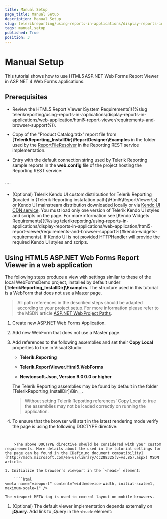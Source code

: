 ```yaml
---
title: Manual Setup
page_title: Manual Setup 
description: Manual Setup
slug: telerikreporting/using-reports-in-applications/display-reports-in-applications/web-application/html5-asp.net-web-forms-report-viewer/manual-setup
tags: manual,setup
published: True
position: 3
---
```


# Manual Setup

This tutorial shows how to use HTML5 ASP.NET Web Forms Report Viewer in ASP.NET 4 Web Forms applications. 

## Prerequisites

* Review the HTML5 Report Viewer [System Requirements]({%slug telerikreporting/using-reports-in-applications/display-reports-in-applications/web-application/html5-report-viewer/requirements-and-browser-support%}). 

* Copy of the "Product Catalog.trdx" report file from __[TelerikReporting_InstallDir]\ReportDesigner\Examples__ in the folder used by the  [ReportFileResolver](/reporting/api/Telerik.Reporting.Services.WebApi.ReportFileResolver) in the Reporting REST service implementation. 

* Entry with the default connection string used by Telerik Reporting sample reports in the __web.config__ file of the project hosting the Reporting REST service: 
    
    ````xml
<connectionStrings>
		<add name="Telerik.Reporting.Examples.CSharp.Properties.Settings.TelerikConnectionString"
				   connectionString="Data Source=(local);Initial Catalog=AdventureWorks;Integrated Security=SSPI"
				   providerName="System.Data.SqlClient" />
	</connectionStrings>
````

* (Optional) Telerik Kendo UI custom distribution for Telerik Reporting (located in {Telerik Reporting installation path}\Html5\ReportViewer\js) or Kendo UI mainstream distribution downloaded locally or via [Kendo UI CDN service](http://docs.telerik.com/kendo-ui/install/cdn). You must load only one version of Telerik Kendo UI styles and scripts on the page. For more information see [Kendo Widgets Requirements]({%slug telerikreporting/using-reports-in-applications/display-reports-in-applications/web-application/html5-report-viewer/requirements-and-browser-support%}#kendo-widgets-requirements). If Kendo UI is not provided HTTPHandler will provide the required Kendo UI styles and scripts. 

## Using HTML5 ASP.NET Web Forms Report Viewer in a web application

The following steps produce a view with settings similar to these of the local WebFormsDemo project, installed by default under __[TelerikReporting_InstallDir]\Examples__. The structure used in this tutorial is a WebForm that does not use a Master page. 

> All path references in the described steps should be adapted according to your project setup. For more information please refer to the MSDN article [ASP.NET Web Project Paths](http://msdn.microsoft.com/en-us/library/ms178116.aspx). 

1. Create new ASP.NET Web Forms Application.

1. Add new WebForm that does not use a Master page.

1. Add references to the following assemblies and set their __Copy Local__ properties to true in Visual Studio: 

   + __Telerik.Reporting__ 

   + __Telerik.ReportViewer.Html5.WebForms__ 

   + __Newtonsoft.Json, Version 9.0.0.0 or higher__ 
   
   The Telerik Reporting assemblies may be found by default in the folder [TelerikReporting_InstallDir]\Bin__. 

   >Without setting Telerik Reporting references' Copy Local to true the assemblies may not be loaded correctly on running the application.

1. To ensure that the browser will start in the latest rendering mode verify the page is using the following DOCTYPE directive: 
    
    ````html
<!DOCTYPE html>
````

    >The above DOCTYPE directive should be considered with your custom requirements. More details about the used in the tutorial settings for the page can be found in the [Defining document compatibility](http://msdn.microsoft.com/en-us/library/cc288325(v=vs.85).aspx) MSDN article. 

1. Initialize the browser’s viewport in the `<head>` element: 
    
    ````html
<meta name="viewport" content="width=device-width, initial-scale=1, maximum-scale=1" />
````

    The viewport META tag is used to control layout on mobile browsers. 

1. (Optional) The default viewer implementation depends externally on __jQuery__. Add link to jQuery in the `<head>` element: 
    
    ````html
<script src="https://ajax.googleapis.com/ajax/libs/jquery/3.3.1/jquery.min.js" /script>
````

    >jQuery must be loaded only once on the page. Before adding jQuery, verify that it is not already loaded. 

1. (Optional) Add references to Telerik Kendo UI scripts and styles in the `<head>` element: 
    
    ````html
<!-- the required Kendo styles -->
	<link href="https://kendo.cdn.telerik.com/2020.3.1118/styles/kendo.common.min.css" rel="stylesheet" />
	<link href="https://kendo.cdn.telerik.com/2020.3.1118/styles/kendo.blueopal.min.css" rel="stylesheet" />
	<!--If Kendo CDN is prefered here are the required Kendo widgets and bundles
	The minimum required widgets:
	<script src="https://kendo.cdn.telerik.com/2020.3.1118/js/kendo.core.min.js" /script>
	<script src="https://kendo.cdn.telerik.com/2020.3.1118/js/kendo.data.odata.min.js" /script>
	<script src="https://kendo.cdn.telerik.com/2020.3.1118/js/kendo.data.min.js" /script>
	<script src="https://kendo.cdn.telerik.com/2020.3.1118/js/kendo.userevents.min.js" /script>
	<script src="https://kendo.cdn.telerik.com/2020.3.1118/js/kendo.selectable.min.js" /script>
	<script src="https://kendo.cdn.telerik.com/2020.3.1118/js/kendo.calendar.min.js" /script>
	<script src="https://kendo.cdn.telerik.com/2020.3.1118/js/kendo.fx.min.js" /script>
	<script src="https://kendo.cdn.telerik.com/2020.3.1118/js/kendo.draganddrop.min.js" /script>
	<script src="https://kendo.cdn.telerik.com/2020.3.1118/js/kendo.mobile.scroller.min.js" /script>
	<script src="https://kendo.cdn.telerik.com/2020.3.1118/js/kendo.virtuallist.min.js" /script>
	<script src="https://kendo.cdn.telerik.com/2020.3.1118/js/kendo.popup.min.js" /script>
	<script src="https://kendo.cdn.telerik.com/2020.3.1118/js/kendo.list.min.js" /script>
	<script src="https://kendo.cdn.telerik.com/2020.3.1118/js/kendo.combobox.min.js" /script>
	<script src="https://kendo.cdn.telerik.com/2020.3.1118/js/kendo.datepicker.min.js" /script>
	<script src="https://kendo.cdn.telerik.com/2020.3.1118/js/kendo.resizable.min.js" /script>
	<script src="https://kendo.cdn.telerik.com/2020.3.1118/js/kendo.dropdownlist.min.js" /script>
	<script src="https://kendo.cdn.telerik.com/2020.3.1118/js/kendo.multiselect.min.js" /script>
	<script src="https://kendo.cdn.telerik.com/2020.3.1118/js/kendo.splitter.min.js" /script>
	<script src="https://kendo.cdn.telerik.com/2020.3.1118/js/kendo.window.min.js" /script>
	<script src="https://kendo.cdn.telerik.com/2020.3.1118/js/kendo.color.min.js" /script>
	<script src="https://kendo.cdn.telerik.com/2020.3.1118/js/kendo.slider.min.js" /script>
	<script src="https://kendo.cdn.telerik.com/2020.3.1118/js/kendo.button.min.js" /script>
	<script src="https://kendo.cdn.telerik.com/2020.3.1118/js/kendo.colorpicker.min.js" /script>
	<script src="https://kendo.cdn.telerik.com/2020.3.1118/js/kendo.editor.min.js" /script>
	<script src="https://kendo.cdn.telerik.com/2020.3.1118/js/kendo.listview.min.js" /script>
	<script src="https://kendo.cdn.telerik.com/2020.3.1118/js/kendo.menu.min.js" /script>
	<script src="https://kendo.cdn.telerik.com/2020.3.1118/js/kendo.panelbar.min.js" /script>
	<script src="https://kendo.cdn.telerik.com/2020.3.1118/js/kendo.tooltip.min.js" /script>
	<script src="https://kendo.cdn.telerik.com/2020.3.1118/js/kendo.treeview.min.js" /script>
	<script src="https://kendo.cdn.telerik.com/2020.3.1118/js/kendo.touch.min.js" /script>
	Widgets bundles:
	kendo.all.min.js can be used as well instead of kendo.web.min.js and kendo.mobile.min.js
	<script src="https://kendo.cdn.telerik.com/2020.3.1118/js/kendo.web.min.js" /script>
	kendo.mobile.min.js - optional, if gestures/touch support is required
	<script src="https://kendo.cdn.telerik.com/2020.3.1118/js/kendo.mobile.min.js" /script>
	-->
````

1. Switch to the Design view of the Web Form and drag the viewer from Visual Studio Toolbox onto the designer surface. The ReportsController will be automatically added to your project, along with references to the required Telerik Reporting assemblies. 

1. Configure the HTML5 ASP.NET Web Forms Report Viewer ReportSource using Visual Studio Property Grid. For this you can use the "Product Catalog.trdp" report file (Prerequisites). 

    >If you use a UriReportSource, the Identifier must point to a TRDP/TRDX file's path that will be mapped to the folder used by the [ReportFileResolver](/reporting/api/Telerik.Reporting.Services.WebApi.ReportFileResolver) in the Reporting REST service implementation. 

    >note Verify the modified settings are written in the markup. If not, the viewer will use the default settings visible in Visual Studio Property Grid. 

1. Set the viewer width and height.                 

1. (Optional) If you set the viewer's __Deferred__ to __true__, render the deferred initialization statement for the Report Viewer (remember that they must be rendered after jQuery): 
    
    ````xml
<telerik:DeferredScripts runat="server"></telerik:DeferredScripts>
````

1. Finally the WebForm should look like this (note that the Report Parameter 'CultureID' value will be modified as passed from the viewer): 
    
    ````html
<%@ Register TagPrefix="telerik" Assembly="Telerik.ReportViewer.Html5.WebForms" Namespace="Telerik.ReportViewer.Html5.WebForms" %>
	<!DOCTYPE html>
	<html xmlns="http://www.w3.org/1999/xhtml">
	<head runat="server">
		<title>Telerik HTML5 Web Forms Report Viewer Demo</title>
		<script src="https://ajax.googleapis.com/ajax/libs/jquery/3.3.1/jquery.min.js" /script>
		<link href="https://kendo.cdn.telerik.com/2020.3.1118/styles/kendo.common.min.css" rel="stylesheet" />
		<link href="https://kendo.cdn.telerik.com/2020.3.1118/styles/kendo.blueopal.min.css" rel="stylesheet" />
		<style>
			#reportViewer1
			{
				position: absolute;
				left: 5px;
				right: 5px;
				top: 5px;
				bottom: 5px;
				overflow: hidden;
				font-family: Verdana, Arial;
			}
		</style>
	</head>
	<body>
		<form runat="server">
			<telerik:ReportViewer
				ID="reportViewer1"
				ServiceUrl="/api/reports/"
				Deferred="true"
				runat="server">
			  <ReportSource Identifier="Product Catalog.trdp" IdentifierType="UriReportSource">
					<Parameters>
						<telerik:Parameter Name="CultureID" Value="fr" />
					</Parameters>
			  </ReportSource>
			</telerik:ReportViewer>
			<telerik:DeferredScripts runat="server"></telerik:DeferredScripts>
		</form>
	</body>
	</html>
````


